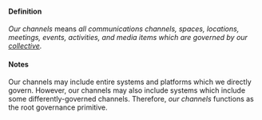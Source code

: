 #### Definition

*Our channels* means *all communications channels, spaces, locations, meetings, events, activities, and media items which are governed by our [collective](https://github.com/gcassel/Modular-Organizing-Terminology/blob/master/terms/collective.md).*

#### Notes

Our channels may include entire systems and platforms which we directly govern.  However, our channels may also include systems which include some differently-governed channels.  Therefore, *our channels* functions as the root governance primitive.
